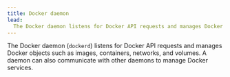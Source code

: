 ```yaml
---
title: Docker daemon
lead:
  The Docker daemon listens for Docker API requests and manages Docker objects.
---
```


The Docker daemon (`dockerd`) listens for Docker API requests and manages Docker
objects such as images, containers, networks, and volumes. A daemon can also
communicate with other daemons to manage Docker services.
